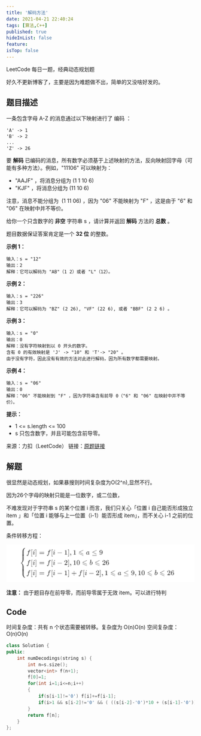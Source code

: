 ```yaml
---
title: '解码方法'
date: 2021-04-21 22:40:24
tags: [算法,C++]
published: true
hideInList: false
feature: 
isTop: false
---
```


LeetCode 每日一题，经典动态规划题

<!--more-->

好久不更新博客了，主要是因为难题做不出，简单的又没啥好发的。

## 题目描述

一条包含字母 A-Z 的消息通过以下映射进行了 编码 ：

    'A' -> 1
    'B' -> 2
    ...
    'Z' -> 26

要 **解码** 已编码的消息，所有数字必须基于上述映射的方法，反向映射回字母（可能有多种方法）。例如，"11106" 可以映射为：

+ "AAJF" ，将消息分组为 (1 1 10 6)
+ "KJF" ，将消息分组为 (11 10 6)

注意，消息不能分组为  (1 11 06) ，因为 "06" 不能映射为 "F" ，这是由于 "6" 和 "06" 在映射中并不等价。

给你一个只含数字的 **非空** 字符串 s ，请计算并返回 **解码** 方法的 **总数** 。

题目数据保证答案肯定是一个 **32 位** 的整数。

**示例 1：**

    输入：s = "12"
    输出：2
    解释：它可以解码为 "AB"（1 2）或者 "L"（12）。

**示例 2：**

    输入：s = "226"
    输出：3
    解释：它可以解码为 "BZ" (2 26), "VF" (22 6), 或者 "BBF" (2 2 6) 。

**示例 3：**

    输入：s = "0"
    输出：0
    解释：没有字符映射到以 0 开头的数字。
    含有 0 的有效映射是 'J' -> "10" 和 'T'-> "20" 。
    由于没有字符，因此没有有效的方法对此进行解码，因为所有数字都需要映射。

**示例 4：**

    输入：s = "06"
    输出：0
    解释："06" 不能映射到 "F" ，因为字符串含有前导 0（"6" 和 "06" 在映射中并不等价）。

**提示：**

+ 1 <= s.length <= 100
+ s 只包含数字，并且可能包含前导零。

来源：力扣（LeetCode）
链接：[原题链接](https://leetcode-cn.com/problems/decode-ways)

## 解题

很显然是动态规划，如果暴搜则时间复杂度为O(2^n),显然不行。

因为26个字母的映射只能是一位数字，或二位数，

不难发现对于字符串 s 的某个位置 i 而言，我们只关心「位置 i 自己能否形成独立 item 」和「位置 i 能够与上一位置（i-1）能否形成 item」，而不关心 i-1 之前的位置。

条件转移方程：

![转移方程](../images\解码方法-动态规划-LeetCode每日一题\2021-04-21-224829.png)

**注意：**
由于题目存在前导零，而前导零属于无效 item。可以进行特判

## Code

时间复杂度：共有 n 个状态需要被转移。复杂度为 O(n)O(n)
空间复杂度：O(n)O(n)

```cpp
class Solution {
public:
    int numDecodings(string s) {
        int n=s.size();
        vector<int> f(n+1);
        f[0]=1;
        for(int i=1;i<=n;i++)
        {
            if(s[i-1]!='0') f[i]+=f[i-1];
            if(i>1 && s[i-2]!='0' && ( ((s[i-2]-'0')*10 + (s[i-1]-'0'))<=26 ) ) f[i]+=f[i-2];
        }
        return f[n];
    }
};
```
